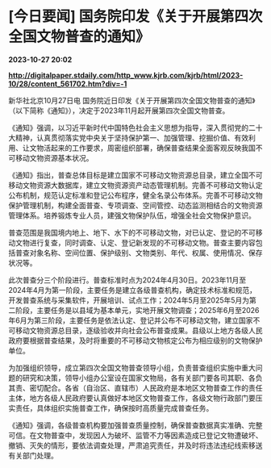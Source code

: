 # [今日要闻] 国务院印发《关于开展第四次全国文物普查的通知》

**2023-10-27 20:02**

**http://digitalpaper.stdaily.com/http_www.kjrb.com/kjrb/html/2023-10/28/content_561702.htm?div=-1**

 新华社北京10月27日电 国务院近日印发《关于开展第四次全国文物普查的通知》（以下简称《通知》），决定于2023年11月起开展第四次全国文物普查。

 《通知》强调，以习近平新时代中国特色社会主义思想为指导，深入贯彻党的二十大精神，认真贯彻落实党中央关于坚持保护第一、加强管理、挖掘价值、有效利用、让文物活起来的工作要求，周密组织部署，确保普查结果全面客观反映我国不可移动文物资源基本状况。

 《通知》指出，普查总体目标是建立国家不可移动文物资源总目录，建立全国不可移动文物资源大数据库，建立文物资源资产动态管理机制。完善不可移动文物认定公布机制，规范认定标准和登记公布程序，健全名录公布体系。完善不可移动文物保护管理机制，构建全面普查、专项调查、空间管控、动态监测相结合的文物资源管理体系。培养锻炼专业人员，建强文物保护队伍，增强全社会文物保护意识。

 普查范围是我国境内地上、地下、水下的不可移动文物，对已认定、登记的不可移动文物进行复查，同时调查、认定、登记新发现的不可移动文物。普查主要内容包括普查对象名称、空间位置、保护级别、文物类别、年代、权属、使用情况、保存状况等。

 此次普查分三个阶段进行。普查标准时点为2024年4月30日。2023年11月至2024年4月为第一阶段，主要任务是建立各级普查机构，确定技术标准和规范，开发普查系统与采集软件，开展培训、试点工作；2024年5月至2025年5月为第二阶段，主要任务是以县域为基本单元，实地开展文物调查；2025年6月至2026年6月为第三阶段，主要任务是依法认定、登记并公布不可移动文物，建立国家不可移动文物资源总目录，逐级验收并向社会公布普查成果。县级以上地方各级人民政府要根据普查结果，及时将重要的不可移动文物核定公布为相应级别的文物保护单位。

 为加强组织领导，成立第四次全国文物普查领导小组，负责普查组织实施中重大问题的研究和决策，领导小组办公室设在国家文物局，各有关部门要各司其职、各负其责、密切配合。各省（自治区、直辖市）人民政府是本地区文物普查工作的责任主体，地方各级人民政府要认真做好本地区文物普查工作，各级文物行政部门要压实责任，具体组织实施普查工作，确保按时高质量完成普查任务。

 《通知》强调，各级普查机构要加强普查质量控制，确保普查数据真实准确、完整可信。在文物普查中，发现因人为破坏、监管不力等因素造成已登记文物遭破坏、撤销、灭失的情形，要依法调查处理，严肃追究责任，并及时将违法违纪线索移送有关部门处理。